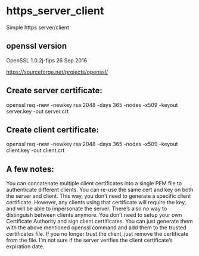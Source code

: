 # https_server_client
Simple https server/client

## openssl version
OpenSSL 1.0.2j-fips  26 Sep 2016

https://sourceforge.net/projects/openssl/

## Create server certificate:
openssl req -new -newkey rsa:2048 -days 365 -nodes -x509 -keyout server.key -out server.crt

## Create client certificate:
openssl req -new -newkey rsa:2048 -days 365 -nodes -x509 -keyout client.key -out client.crt


## A few notes:
You can concatenate multiple client certificates into a single PEM file to authenticate different clients.
You can re-use the same cert and key on both the server and client. This way, you don’t need to generate a specific client certificate. However, any clients using that certificate will require the key, and will be able to impersonate the server. There’s also no way to distinguish between clients anymore.
You don’t need to setup your own Certificate Authority and sign client certificates. You can just generate them with the above mentioned openssl command and add them to the trusted certificates file. If you no longer trust the client, just remove the certificate from the file.
I’m not sure if the server verifies the client certificate’s expiration date.
